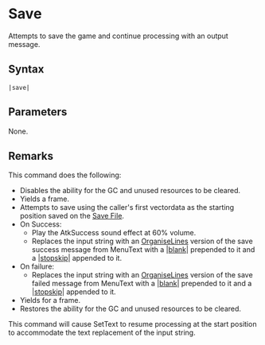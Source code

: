 # Save

Attempts to save the game and continue processing with an output message.

## Syntax

````
|save|
````

## Parameters

None.

## Remarks

This command does the following:

* Disables the ability for the GC and unused resources to be cleared.
* Yields a frame.
* Attempts to save using the caller's first vectordata as the starting position saved on the [Save File](../../../Save%20File.md).
* On Success:
  * Play the AtkSuccess sound effect at 60% volume.
  * Replaces the input string with an [OrganiseLines](../../Related%20Systems/Automatic%20Line%20Breaks/OrganiseLines.md) version of  the save success message from MenuText with a |[blank](Blank.md)\| prepended to it and a |[stopskip](Stopskip.md)\| appended to it.
* On failure:
  * Replaces the input string with an [OrganiseLines](../../Related%20Systems/Automatic%20Line%20Breaks/OrganiseLines.md) version of  the save failed message from MenuText with a |[blank](Blank.md)\| prepended to it and a |[stopskip](Stopskip.md)\| appended to it.
* Yields for a frame.
* Restores the ability for the GC and unused resources to be cleared.

This command will cause SetText to resume processing at the start position to accommodate the text replacement of the input string.
